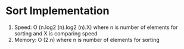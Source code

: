 # Sort Implementation
1. Speed: O (n.log2 (n).log2 (n).X) where n is number of elements for sorting and X is comparing speed
2. Memory: O (2.n) where n is number of elements for sorting
